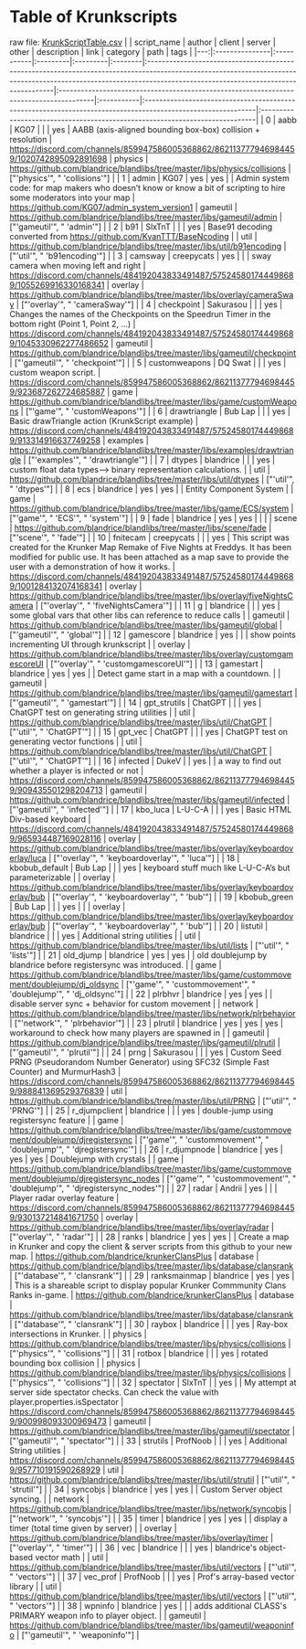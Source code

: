 # Table of Krunkscripts
 raw file: [KrunkScriptTable.csv](KrunkScriptTable.csv)
|    | script_name    | author     | client   | server   | other   | description                                                                                                                                                                                                     | link                                                                                   | category   | path                                                                                                        | tags                                                                        |
|---:|:---------------|:-----------|:---------|:---------|:--------|:----------------------------------------------------------------------------------------------------------------------------------------------------------------------------------------------------------------|:---------------------------------------------------------------------------------------|:-----------|:------------------------------------------------------------------------------------------------------------|:----------------------------------------------------------------------------|
|  0 | aabb           | KG07       |          |          | yes     | AABB (axis-aligned bounding box-box) collision + resolution                                                                                                                                                     | https://discord.com/channels/859947586005368862/862113777946984459/1020742895092891698 | physics    | https://github.com/blandrice/blandlibs/tree/master/libs/physics/collisions                                  | ["'physics'", " 'collisions'"]                                              |
|  1 | admin          | KG07       | yes      | yes      |         | Admin system code: for map makers who doesn’t know or know a bit of scripting to hire some moderators into your map                                                                                             | https://github.com/KG07/admin_system_version1                                          | gameutil   | https://github.com/blandrice/blandlibs/tree/master/libs/gameutil/admin                                      | ["'gameutil'", " 'admin'"]                                                  |
|  2 | b91            | SlxTnT     |          |          | yes     | Base91 decoding converted from https://github.com/KvanTTT/BaseNcoding                                                                                                                                           |                                                                                        | util       | https://github.com/blandrice/blandlibs/tree/master/libs/util/b91encoding                                    | ["'util'", " 'b91encoding'"]                                                |
|  3 | camsway        | creepycats | yes      |          |         | sway camera when moving left and right                                                                                                                                                                          | https://discord.com/channels/484192043833491487/575245801744498689/1055269916330168341 | overlay    | https://github.com/blandrice/blandlibs/tree/master/libs/overlay/cameraSway                                  | ["'overlay'", " 'cameraSway'"]                                              |
|  4 | checkpoint     | Sakurasou  |          |          | yes     | Changes the names of the Checkpoints on the Speedrun Timer in the bottom right (Point 1, Point 2, ...)                                                                                                          | https://discord.com/channels/484192043833491487/575245801744498689/1045330962277486652 | gameutil   | https://github.com/blandrice/blandlibs/tree/master/libs/gameutil/checkpoint                                 | ["'gameutil'", " 'checkpoint'"]                                             |
|  5 | customweapons  | DQ Swat    |          |          | yes     | custom weapon script.                                                                                                                                                                                           | https://discord.com/channels/859947586005368862/862113777946984459/923687262724685887  | game       | https://github.com/blandrice/blandlibs/tree/master/libs/game/customWeapons                                  | ["'game'", " 'customWeapons'"]                                              |
|  6 | drawtriangle   | Bub Lap    |          |          | yes     | Basic drawTriangle action (KrunkScript example)                                                                                                                                                                 | https://discord.com/channels/484192043833491487/575245801744498689/913314916637749258  | examples   | https://github.com/blandrice/blandlibs/tree/master/libs/examples/drawtriangle                               | ["'examples'", " 'drawtriangle'"]                                           |
|  7 | dtypes         | blandrice  |          |          | yes     | custom float data types--> binary representation calculations.                                                                                                                                                  |                                                                                        | util       | https://github.com/blandrice/blandlibs/tree/master/libs/util/dtypes                                         | ["'util'", " 'dtypes'"]                                                     |
|  8 | ecs            | blandrice  | yes      | yes      |         | Entity Component System                                                                                                                                                                                         |                                                                                        | game       | https://github.com/blandrice/blandlibs/tree/master/libs/game/ECS/system                                     | ["'game'", " 'ECS'", " 'system'"]                                           |
|  9 | fade           | blandrice  | yes      | yes      |         |                                                                                                                                                                                                                 |                                                                                        | scene      | https://github.com/blandrice/blandlibs/tree/master/libs/scene/fade                                          | ["'scene'", " 'fade'"]                                                      |
| 10 | fnitecam       | creepycats |          |          | yes     | This script was created for the Krunker Map Remake of Five Nights at Freddys. It has been modified for public use. It has been attached as a map save to provide the user with a demonstration of how it works. | https://discord.com/channels/484192043833491487/575245801744498689/1001284132074168341 | overlay    | https://github.com/blandrice/blandlibs/tree/master/libs/overlay/fiveNightsCamera                            | ["'overlay'", " 'fiveNightsCamera'"]                                        |
| 11 | g              | blandrice  |          |          | yes     | some global vars that other libs can reference to reduce calls                                                                                                                                                  |                                                                                        | gameutil   | https://github.com/blandrice/blandlibs/tree/master/libs/gameutil/global                                     | ["'gameutil'", " 'global'"]                                                 |
| 12 | gamescore      | blandrice  | yes      |          |         | show points incrementing UI through krunkscript                                                                                                                                                                 |                                                                                        | overlay    | https://github.com/blandrice/blandlibs/tree/master/libs/overlay/customgamescoreUI                           | ["'overlay'", " 'customgamescoreUI'"]                                       |
| 13 | gamestart      | blandrice  | yes      | yes      |         | Detect game start in a map with a countdown.                                                                                                                                                                    |                                                                                        | gameutil   | https://github.com/blandrice/blandlibs/tree/master/libs/gameutil/gamestart                                  | ["'gameutil'", " 'gamestart'"]                                              |
| 14 | gpt_strutils   | ChatGPT    |          |          | yes     | ChatGPT test on generating string utilities                                                                                                                                                                     |                                                                                        | util       | https://github.com/blandrice/blandlibs/tree/master/libs/util/ChatGPT                                        | ["'util'", " 'ChatGPT'"]                                                    |
| 15 | gpt_vec        | ChatGPT    |          |          | yes     | ChatGPT test on generating vector functions                                                                                                                                                                     |                                                                                        | util       | https://github.com/blandrice/blandlibs/tree/master/libs/util/ChatGPT                                        | ["'util'", " 'ChatGPT'"]                                                    |
| 16 | infected       | DukeV      |          | yes      |         | a way to find out whether a player is infected or not                                                                                                                                                           | https://discord.com/channels/859947586005368862/862113777946984459/909435501298204713  | gameutil   | https://github.com/blandrice/blandlibs/tree/master/libs/gameutil/infected                                   | ["'gameutil'", " 'infected'"]                                               |
| 17 | kbo_luca       | L-U-C-A    |          |          | yes     | Basic HTML Div-based keyboard                                                                                                                                                                                   | https://discord.com/channels/484192043833491487/575245801744498689/965934487169028116  | overlay    | https://github.com/blandrice/blandlibs/tree/master/libs/overlay/keyboardoverlay/luca                        | ["'overlay'", " 'keyboardoverlay'", " 'luca'"]                              |
| 18 | kbobub_default | Bub Lap    |          |          | yes     | keyboard stuff much like L-U-C-A’s but parameterizable                                                                                                                                                          |                                                                                        | overlay    | https://github.com/blandrice/blandlibs/tree/master/libs/overlay/keyboardoverlay/bub                         | ["'overlay'", " 'keyboardoverlay'", " 'bub'"]                               |
| 19 | kbobub_green   | Bub Lap    |          |          | yes     |                                                                                                                                                                                                                 |                                                                                        | overlay    | https://github.com/blandrice/blandlibs/tree/master/libs/overlay/keyboardoverlay/bub                         | ["'overlay'", " 'keyboardoverlay'", " 'bub'"]                               |
| 20 | listutil       | blandrice  |          |          | yes     | Additional string utilities                                                                                                                                                                                     |                                                                                        | util       | https://github.com/blandrice/blandlibs/tree/master/libs/util/lists                                          | ["'util'", " 'lists'"]                                                      |
| 21 | old_djump      | blandrice  | yes      | yes      |         | old doublejump by blandrice before registersync was introduced.                                                                                                                                                 |                                                                                        | game       | https://github.com/blandrice/blandlibs/tree/master/libs/game/custommovement/doublejump/dj_oldsync           | ["'game'", " 'custommovement'", " 'doublejump'", " 'dj_oldsync'"]           |
| 22 | plrbhvr        | blandrice  | yes      | yes      |         | disable server sync + behavior for custom movement                                                                                                                                                              |                                                                                        | network    | https://github.com/blandrice/blandlibs/tree/master/libs/network/plrbehavior                                 | ["'network'", " 'plrbehavior'"]                                             |
| 23 | plrutil        | blandrice  | yes      | yes      | yes     | workaround to check how many players are spawned in                                                                                                                                                             |                                                                                        | gameutil   | https://github.com/blandrice/blandlibs/tree/master/libs/gameutil/plrutil                                    | ["'gameutil'", " 'plrutil'"]                                                |
| 24 | prng           | Sakurasou  |          |          | yes     | Custom Seed PRNG (Pseudorandom Number Generator) using SFC32 (Simple Fast Counter) and MurmurHash3                                                                                                              | https://discord.com/channels/859947586005368862/862113777946984459/988841369529376839  | util       | https://github.com/blandrice/blandlibs/tree/master/libs/util/PRNG                                           | ["'util'", " 'PRNG'"]                                                       |
| 25 | r_djumpclient  | blandrice  |          |          | yes     | double-jump using registersync feature                                                                                                                                                                          |                                                                                        | game       | https://github.com/blandrice/blandlibs/tree/master/libs/game/custommovement/doublejump/djregistersync       | ["'game'", " 'custommovement'", " 'doublejump'", " 'djregistersync'"]       |
| 26 | r_djumpnode    | blandrice  | yes      | yes      | yes     | Doublejump with crystals                                                                                                                                                                                        |                                                                                        | game       | https://github.com/blandrice/blandlibs/tree/master/libs/game/custommovement/doublejump/djregistersync_nodes | ["'game'", " 'custommovement'", " 'doublejump'", " 'djregistersync_nodes'"] |
| 27 | radar          | Andrii     | yes      |          |         | Player radar overlay feature                                                                                                                                                                                    | https://discord.com/channels/859947586005368862/862113777946984459/930137214841671750  | overlay    | https://github.com/blandrice/blandlibs/tree/master/libs/overlay/radar                                       | ["'overlay'", " 'radar'"]                                                   |
| 28 | ranks          | blandrice  | yes      | yes      |         | Create a map in Krunker and copy the client & server scripts from this github to your new map.                                                                                                                  | https://github.com/blandrice/krunkerClansPlus                                          | database   | https://github.com/blandrice/blandlibs/tree/master/libs/database/clansrank                                  | ["'database'", " 'clansrank'"]                                              |
| 29 | ranksmainmap   | blandrice  | yes      | yes      |         | This is a shareable script to display popular Krunker Commmunity Clans Ranks in-game.                                                                                                                           | https://github.com/blandrice/krunkerClansPlus                                          | database   | https://github.com/blandrice/blandlibs/tree/master/libs/database/clansrank                                  | ["'database'", " 'clansrank'"]                                              |
| 30 | raybox         | blandrice  |          |          | yes     | Ray-box intersections in Krunker.                                                                                                                                                                               |                                                                                        | physics    | https://github.com/blandrice/blandlibs/tree/master/libs/physics/collisions                                  | ["'physics'", " 'collisions'"]                                              |
| 31 | rotbox         | blandrice  |          |          | yes     | rotated bounding box collision                                                                                                                                                                                  |                                                                                        | physics    | https://github.com/blandrice/blandlibs/tree/master/libs/physics/collisions                                  | ["'physics'", " 'collisions'"]                                              |
| 32 | spectator      | SlxTnT     |          | yes      |         | My attempt at server side spectator checks. Can check the value with player.properties.isSpectator                                                                                                              | https://discord.com/channels/859947586005368862/862113777946984459/900998093300969473  | gameutil   | https://github.com/blandrice/blandlibs/tree/master/libs/gameutil/spectator                                  | ["'gameutil'", " 'spectator'"]                                              |
| 33 | strutils       | ProfNoob   |          |          | yes     | Additional String utilities                                                                                                                                                                                     | https://discord.com/channels/859947586005368862/862113777946984459/957710191590268929  | util       | https://github.com/blandrice/blandlibs/tree/master/libs/util/strutil                                        | ["'util'", " 'strutil'"]                                                    |
| 34 | syncobjs       | blandrice  | yes      | yes      |         | Custom Server object syncing.                                                                                                                                                                                   |                                                                                        | network    | https://github.com/blandrice/blandlibs/tree/master/libs/network/syncobjs                                    | ["'network'", " 'syncobjs'"]                                                |
| 35 | timer          | blandrice  | yes      | yes      |         | display a timer (total time given by server)                                                                                                                                                                    |                                                                                        | overlay    | https://github.com/blandrice/blandlibs/tree/master/libs/overlay/timer                                       | ["'overlay'", " 'timer'"]                                                   |
| 36 | vec            | blandrice  |          |          | yes     | blandrice's object-based vector math                                                                                                                                                                            |                                                                                        | util       | https://github.com/blandrice/blandlibs/tree/master/libs/util/vectors                                        | ["'util'", " 'vectors'"]                                                    |
| 37 | vec_prof       | ProfNoob   |          |          | yes     | Prof's array-based vector library                                                                                                                                                                               |                                                                                        | util       | https://github.com/blandrice/blandlibs/tree/master/libs/util/vectors                                        | ["'util'", " 'vectors'"]                                                    |
| 38 | wpninfo        | blandrice  | yes      |          |         | adds additional CLASS's PRIMARY weapon info to player object.                                                                                                                                                   |                                                                                        | gameutil   | https://github.com/blandrice/blandlibs/tree/master/libs/gameutil/weaponinfo                                 | ["'gameutil'", " 'weaponinfo'"]                                             |